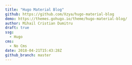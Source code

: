 ```yaml
---
title: "Hugo Material Blog"
github: https://github.com/Xzya/hugo-material-blog
demo: https://themes.gohugo.io/theme/hugo-material-blog/
author: Mihail Cristian Dumitru
draft: true
ssg:
  - Hugo
cms:
  - No Cms
date: 2018-04-21T15:43:28Z
github_branch: master
---
```

